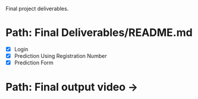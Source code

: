 Final project deliverables.
# Path: Final Deliverables/README.md

- [x] Login
- [x] Prediction Using Registration Number
- [x] Prediction Form

# Path: Final output video -> 